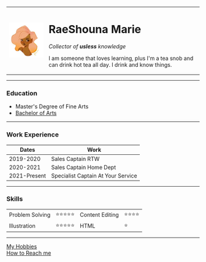 <html>
 <head>
    <meta charset="UTF-8">
    <title>☀️ Rae's of Sunshine Site</title>
</head>
<body>
    <table cellspacing="20">
        <tr>
            <td><img src="AnimeProfilePic.jpg" alt="RaeShouna Profile image"></td>
            <td><h1>RaeShouna Marie</h1>
                <p><em>Collector of <strong>usless</strong> knowledge</em></p>
                <p>I am someone that loves learning, plus I'm a tea snob and can drink hot tea all day. I drink and know things.</p></td>
        </tr>
    </table>
    <hr>
    <h3>Education</h3>
    <ul>
        <li> Master's Degree of Fine Arts</li>
        <li><a href="https://www.uncfsu.edu/academics/colleges-schools-and-departments/college-of-humanities-and-social-sciences/department-of-performing-and-fine-arts">Bachelor of Arts</a></li>
    </ul>
    <hr>
    <h3>Work Experience</h3>
    <table cellspacing="10">
        <thead>
            <tr>
                <th>Dates</th>
                <th>Work</th>
            </tr>
        </thead>
        <tbody>
            <tr>
                <td>2019-2020</td>
                <td>Sales Captain RTW</td>
            </tr>
            <tr>
                <td>2020-2021</td>
                <td>Sales Captain Home Dept</td>
            </tr>
            <tr>
                <td>2021-Present</td>
                <td>Specialist Captain At Your Service</td>
            </tr>
        </tbody>
    </table>
    <hr>
    <h3>Skills</h3>
    <table cellspacing="10">
            <tr>
                <td>Problem Solving</td>
                <td>⭐⭐⭐⭐⭐</td>
                <td>Content Editing</td>
                <td>⭐⭐⭐⭐</td>
            </tr>
            <tr>
                <td>Illustration</td>
                <td>⭐⭐⭐⭐⭐</td>
                <td>HTML</td>
                <td>⭐</td>
            </tr>
    </table>
    <hr>
    <a href="Hobbies.html"> My Hobbies</a><br>
    <a href="Contacts.html"> How to Reach me</a>
</body>
</html>
